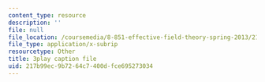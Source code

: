 ```yaml
---
content_type: resource
description: ''
file: null
file_location: /coursemedia/8-851-effective-field-theory-spring-2013/217b99ec9b7264c7400dfce695273034_WtOJN2TCD6o.srt
file_type: application/x-subrip
resourcetype: Other
title: 3play caption file
uid: 217b99ec-9b72-64c7-400d-fce695273034
---
```

